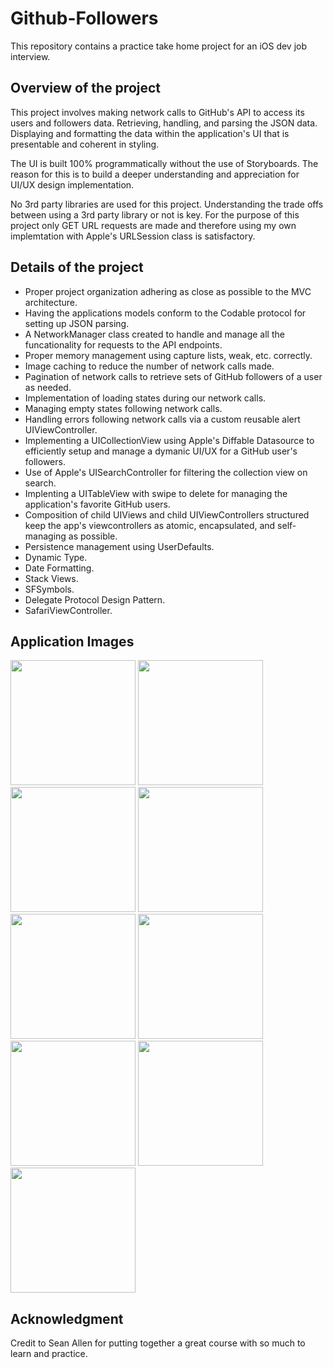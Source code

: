 # Github-Followers
This repository contains a practice take home project for an iOS dev job interview.

## Overview of the project
This project involves making network calls to GitHub's API to access its users and followers data. Retrieving, handling, and parsing the JSON data. Displaying and formatting the data within the application's UI that is presentable and coherent in styling.

The UI is built 100% programmatically without the use of Storyboards. The reason for this is to build a deeper understanding and appreciation for UI/UX design implementation.

No 3rd party libraries are used for this project. Understanding the trade offs between using a 3rd party library or not is key. For the purpose of this project only GET URL requests are made and therefore using my own implemtation with Apple's URLSession class is satisfactory.

## Details of the project
* Proper project organization adhering as close as possible to the MVC architecture.
* Having the applications models conform to the Codable protocol for setting up JSON parsing.
* A NetworkManager class created to handle and manage all the funcationality for requests to the API endpoints.
* Proper memory management using capture lists, weak, etc. correctly.
* Image caching to reduce the number of network calls made.
* Pagination of network calls to retrieve sets of GitHub followers of a user as needed.
* Implementation of loading states during our network calls.
* Managing empty states following network calls.
* Handling errors following network calls via a custom reusable alert UIViewController.
* Implementing a UICollectionView using Apple's Diffable Datasource to efficiently setup and manage a dymanic UI/UX for a GitHub user's followers.
* Use of Apple's UISearchController for filtering the collection view on search.
* Implenting a UITableView with swipe to delete for managing the application's favorite GitHub users.
* Composition of child UIViews and child UIViewControllers structured keep the app's viewcontrollers as atomic, encapsulated, and self-managing as possible.
* Persistence management using UserDefaults.
* Dynamic Type.
* Date Formatting.
* Stack Views.
* SFSymbols.
* Delegate Protocol Design Pattern.
* SafariViewController.

## Application Images
<img src="https://user-images.githubusercontent.com/49377210/121732442-91af1900-caf2-11eb-9a2e-85f78c7af561.png" width=200> <img src="https://user-images.githubusercontent.com/49377210/121732463-970c6380-caf2-11eb-8d2e-c521e7620b34.png" width=200> <img src="https://user-images.githubusercontent.com/49377210/121732470-9a075400-caf2-11eb-854d-726ee2db7b75.png" width=200> <img src="https://user-images.githubusercontent.com/49377210/121732488-9d9adb00-caf2-11eb-9f0b-5e231a6fa4ce.png" width=200> <img src="https://user-images.githubusercontent.com/49377210/121732512-a390bc00-caf2-11eb-9f32-3ec2c23f05c4.png" width=200> <img src="https://user-images.githubusercontent.com/49377210/121732532-a8ee0680-caf2-11eb-863e-ec08affa3bc9.png" width=200> <img src="https://user-images.githubusercontent.com/49377210/121732550-ad1a2400-caf2-11eb-81b4-ad503eaa9063.png" width=200> <img src="https://user-images.githubusercontent.com/49377210/121732564-b0adab00-caf2-11eb-92ab-2c1e80c90312.png" width=200> <img src="https://user-images.githubusercontent.com/49377210/121732581-b60af580-caf2-11eb-960d-34e14b73c198.png" width=200> 

## Acknowledgment 
Credit to Sean Allen for putting together a great course with so much to learn and practice.
